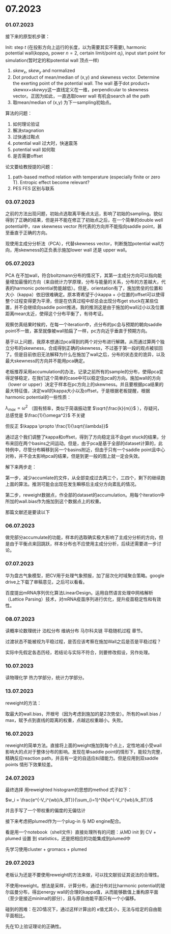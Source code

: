 # 07.2023

### 01.07.2023

接下来的原型机步骤：

Init: step $t$ (在投影方向上运行的长度，以为需要其实不需要), harmonic potential wall($kappa_i$, power $n=2$, certain limit/point $a_i$), input start point for simulation(暂时定的和potential wall 顶点一样)

1. $skew_x$, $skew_y$ and normalized
2.  Dot product of mean/median of (x,y) and skewness vector. Determine the exerting point of the potential wall. The wall 基于dot product+ skewx*x+skewy*y这一直线定义在一维，perpendicular to skewness vector。正因为如此，一直选取lower wall 有机会search all the path
3. 取mean/median of (x,y) 为下一sampling初始点。

算法的问题：

1. 如何理论验证
2. 解决stagnation
3. 过快通过鞍点
4. potential wall 过大时，快速震荡
5. potential wall 如何取
6. 是否需要offset

论文要给教授提的问题：

1. path-based method relation with temperature (especially finite or zero T). Entropic effect become relevant?
2. PES FES 区别与联系

### 03.07.2023

之前的方法出现问题，初始点选取离平衡点太远，影响了初始的sampling。貌似得到了正确的结果，但是并不能在修正了初始点之后，在一个简单的double well potential中，raw skewness vector 所代表的方向并不能指向saddle point，甚至垂直于正确的方向。

现使用主成分分析法（PCA），代替skewness vector，判断施加potential wall方向，用skewness的正负表示施加lower wall 还是 upper wall。

### 05.07.2023

PCA 在不加wall，符合boltzmann分布的情况下，其第一主成分方向可以指向能量增加最慢的方向（来自统计力学原理，分布与能量的关系，分布的方差越大，代表的harmonic potential势能越低）。但是，orientation有了，施加势垒的位置和大小（kappa）依旧很难确定。原本寄希望于小kappa + 小位置的offset可以使得整个过程变得更为平滑，但是在仿真过程中却总会出现分布get stuck在某些位置，并不会继续向saddle point推进。我的推测这是由于施加的wall过小以及位置距离mean太近，使得这个分布平衡了，有待考证。

观察仿真结果时候的，在每一个iteration中，点分布的pc会与预期的朝向saddle point不一致，甚至就像被wall拍扁了一样，pc方向近乎垂直于预期方向。

基于以上问题，我原本想通过pca得到的两个对分布进行解耦，从而通过算两个独立分布的skewness，合成得到正确的skewness，不过基于第一段的观点被驳回了。但是目前依旧无法解释为什么在施加了wall之后，分布的状态变的诡异，以及最大skewness的方向并不能用pca确定。

老板推荐采用accumulation的办法，记录之前所有的sample的分布，使得pca变得足够稳定，在我们这个简单的case中可以稳定住pca的方向。施加wall的方向（lower or upper）决定于样本在pc方向上的skewness。并且要根据pca结果的最大特征值，决定wall的kappa大小以及offset，于是根据老板提醒，根据harmonic potential的一些性质：

$\lambda_{max} \propto \omega^2$ （固有频率，类似于简谐振动里 $\sqrt{\frac{k}{m}}$ ），存疑问，总感觉是 $\frac{1}{\omega^2}$ 不关键

但反正 $\kappa \propto \frac{1}{\sqrt{\lambda}}$

通过这个我们调整了kappa和offset，得到了方向稳定且不会get stuck的结果，分布来回在两个basins之间运动。但是，由于pca是基于全部的dataset计算的，此特例中，尽管分布瞬移到另一个basins附近，但由于只有一个saddle point且中心对称，并不会太影响pca的结果，但是到更一般的图上就一定会失效。

解下来两步走：

第一步，减少accumlate的文件，从全部变成过去两三个，三四个，剩下的继续跑上面的算法。推测可能会出现在发生瞬移后主成分方向紊乱的情况。

第二步，reweight数据点，作全部的dataset的accumulation。用每个iteration中所加的wall.bias作为施加到这个数据点上的权重。

那篇文献还是要读以下

### 06.07.2023

做完部分accumulate的功能，样本的选取确实极大影响了主成分分析的方向，但是由于平衡点来回跳跃，样本分布也不应使用主成分分析，后续还需要进一步讨论。

### 07.07.2023

华为盘古气象模型，把CV用于处理气象预报，加了层次化时域聚合策略。google drive上下载了审稿意见，之后可以看看。

百度提出mRNA序列优化算法LinearDesign。运用自然语言处理中网格解析（Lattice Parsing）技术，对mRNA疫苗序列进行优化，提升疫苗稳定性和有效性。

### 08.07.2023

读概率论数理统计 泊松分布 维纳分布 马尔科夫链 平稳随机过程 章节。

过渡状态不能被视为平稳过程，是否应该考察在施加Wall之后是否是平稳过程？

实际中先假定各态历经，若结论与实际不符合，则要修改假设，另作处理。

### 10.07.2023

读物理化学 热力学部分，统计力学部分。

### 13.07.2023

reweight的方法：

取最大的wall.bias，开根号（因为考虑到施加的是2次势垒）。所有的wall.bias / max，赋予点到直线的距离的权重，点越远权重越小。失败。

### 16.07.2023

reweight的简单方法。直接将上面的weight施加到每个点上，定性地减小受wall影响大的点对于整体分布的影响。发现在单saddle point的情形下，能较为完整，精确反应reaction path，并且有一定的自适应纠错能力。但是应用到双saddle points 情形下效果较差。

### 24.07.2023

最终选择 用reweighted histogram的思想的method 式子如下：

$w_i = \frac{e^{-V_i^{wb}/k_BT}}{\sum_{i=1}^{N}e^{-V_i^{wb}/k_BT}}$

并且手写了一个带权重的偏度的无偏估计

接下来考虑把plumed作为一个plug-in 与 MD engine配合。

看是用一个notebook（shell文件）直接处理所有的问题：从MD init 到 CV + plumed 设置 到 statistics，还是把相应的功能集成到plumed中

先学习使用cluster + gromacs + plumed

### 29.07.2023

老板认为还是不要使用reweight的方法来做，可以找文献验证其说法的合理性。

不使用reweight。想法是采样，计算分布，通过分布对比harmonic potential的玻尔兹曼分布，得出energy wall的合理的kappa值，从而能够数值上重构原平面（至少是接近minima的部分），且与原自由能平面只有一个小偏移。

碰到的困难：在2D情况下，通过这样计算出的 $\kappa$值尤其小，无法与给定的自由能平面相比。

先在1D上验证理论的正确性。